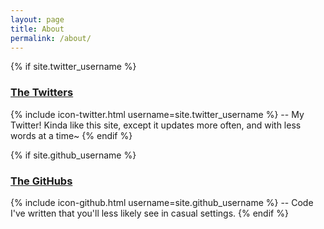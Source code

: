 ```yaml
---
layout: page
title: About
permalink: /about/
---
```


{% if site.twitter_username %}
### [The Twitters](https://twitter.com/{{site.twitter_username}})
  {% include icon-twitter.html username=site.twitter_username %} -- My
  Twitter! Kinda like this site, except it updates more often, and
  with less words at a time~
{% endif %}

{% if site.github_username %}
### [The GitHubs](https://github.com/{{site.github_username}})
  {% include icon-github.html username=site.github_username %} -- Code
  I've written that you'll less likely see in casual settings.
{% endif %}
